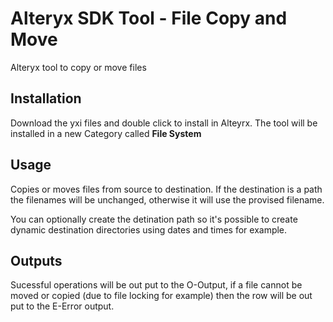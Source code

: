 # Alteryx SDK Tool - File Copy and Move
Alteryx tool to copy or move files


## Installation
Download the yxi files and double click to install in Alteyrx. The tool will be installed in a new Category called **File System**

## Usage
Copies or moves files from source to destination. If the destination is a path the filenames will be unchanged, otherwise it will use the provised filename.

You can optionally create the detination path so it's possible to create dynamic destination directories using dates and times for example.

## Outputs
Sucessful operations will be out put to the O-Output, if a file cannot be moved or copied (due to file locking for example) then the row will be out put to the E-Error output.
